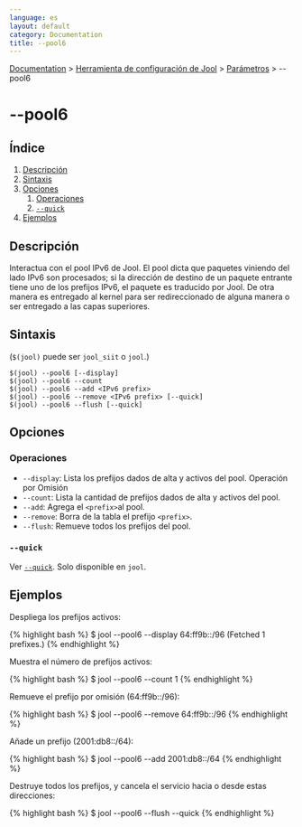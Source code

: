```yaml
---
language: es
layout: default
category: Documentation
title: --pool6
---
```


[Documentation](documentation.html) > [Herramienta de configuración de Jool](documentation.html#aplicacion-de-espacio-de-usuario) > [Parámetros](usr-flags.html) > \--pool6

# \--pool6

## Índice

1. [Descripción](#descripcin)
2. [Sintaxis](#sintaxis)
3. [Opciones](#opciones)
   1. [Operaciones](#operaciones)
   2. [`--quick`](#quick)
4. [Ejemplos](#ejemplos)

## Descripción

Interactua con el pool IPv6 de Jool. El pool dicta que paquetes viniendo del lado IPv6 son procesados; si la dirección de destino de un paquete entrante tiene uno de los prefijos IPv6, el paquete es traducido por Jool. De otra manera es entregado al kernel para ser redireccionado de alguna manera o ser entregado a las capas superiores.



## Sintaxis

(`$(jool)` puede ser `jool_siit` o `jool`.)

	$(jool) --pool6 [--display]
	$(jool) --pool6 --count
	$(jool) --pool6 --add <IPv6 prefix>
	$(jool) --pool6 --remove <IPv6 prefix> [--quick]
	$(jool) --pool6 --flush [--quick]

## Opciones

### Operaciones

* `--display`: Lista los prefijos dados de alta y activos del pool. Operación por Omisión
* `--count`: Lista la cantidad de prefijos dados de alta y activos del pool.
* `--add`: Agrega el `<prefix>`al pool.
* `--remove`: Borra de la tabla el prefijo `<prefix>`.
* `--flush`: Remueve todos los prefijos del pool.

### `--quick`

Ver [`--quick`](usr-flags-quick.html). Solo disponible en `jool`.

## Ejemplos

Despliega los prefijos activos:

{% highlight bash %}
$ jool --pool6 --display
64:ff9b::/96
  (Fetched 1 prefixes.)
{% endhighlight %}

Muestra el número de prefijos activos:

{% highlight bash %}
$ jool --pool6 --count
1
{% endhighlight %}

Remueve el prefijo por omisión (64:ff9b::/96):

{% highlight bash %}
$ jool --pool6 --remove 64:ff9b::/96
{% endhighlight %}

Añade un prefijo (2001:db8::/64):

{% highlight bash %}
$ jool --pool6 --add 2001:db8::/64
{% endhighlight %}

Destruye todos los prefijos, y cancela el servicio hacia o desde estas direcciones:

{% highlight bash %}
$ jool --pool6 --flush --quick
{% endhighlight %}

